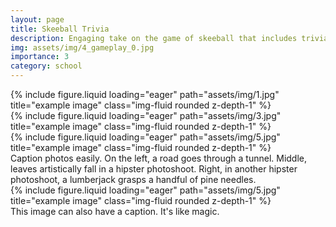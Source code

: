 ```yaml
---
layout: page
title: Skeeball Trivia
description: Engaging take on the game of skeeball that includes trivia questions.
img: assets/img/4_gameplay_0.jpg
importance: 3
category: school
---
```



<div class="row">
    <div class="col-sm mt-3 mt-md-0">
        {% include figure.liquid loading="eager" path="assets/img/1.jpg" title="example image" class="img-fluid rounded z-depth-1" %}
    </div>
    <div class="col-sm mt-3 mt-md-0">
        {% include figure.liquid loading="eager" path="assets/img/3.jpg" title="example image" class="img-fluid rounded z-depth-1" %}
    </div>
    <div class="col-sm mt-3 mt-md-0">
        {% include figure.liquid loading="eager" path="assets/img/5.jpg" title="example image" class="img-fluid rounded z-depth-1" %}
    </div>
</div>
<div class="caption">
    Caption photos easily. On the left, a road goes through a tunnel. Middle, leaves artistically fall in a hipster photoshoot. Right, in another hipster photoshoot, a lumberjack grasps a handful of pine needles.
</div>
<div class="row">
    <div class="col-sm mt-3 mt-md-0">
        {% include figure.liquid loading="eager" path="assets/img/5.jpg" title="example image" class="img-fluid rounded z-depth-1" %}
    </div>
</div>
<div class="caption">
    This image can also have a caption. It's like magic.
</div>


<!-- <div class="row justify-content-sm-center"> -->
<!--     <div class="col-sm-8 mt-3 mt-md-0"> -->
<!--         {% include figure.liquid path="assets/img/6.jpg" title="example image" class="img-fluid rounded z-depth-1" %} -->
<!--     </div> -->
<!--     <div class="col-sm-4 mt-3 mt-md-0"> -->
<!--         {% include figure.liquid path="assets/img/11.jpg" title="example image" class="img-fluid rounded z-depth-1" %} -->
<!--     </div> -->
<!-- </div> -->
<!-- <div class="caption"> -->
<!--     You can also have artistically styled 2/3 + 1/3 images, like these. -->
<!-- </div> -->
<!---->
<!-- The code is simple. -->
<!-- Just wrap your images with `<div class="col-sm">` and place them inside `<div class="row">` (read more about the <a href="https://getbootstrap.com/docs/4.4/layout/grid/">Bootstrap Grid</a> system). -->
<!-- To make images responsive, add `img-fluid` class to each; for rounded corners and shadows use `rounded` and `z-depth-1` classes. -->
<!-- Here's the code for the last row of images above: -->
<!---->
<!-- {% raw %} -->
<!---->
<!-- ```html -->
<!-- <div class="row justify-content-sm-center"> -->
<!--   <div class="col-sm-8 mt-3 mt-md-0"> -->
<!--     {% include figure.liquid path="assets/img/6.jpg" title="example image" class="img-fluid rounded z-depth-1" %} -->
<!--   </div> -->
<!--   <div class="col-sm-4 mt-3 mt-md-0"> -->
<!--     {% include figure.liquid path="assets/img/11.jpg" title="example image" class="img-fluid rounded z-depth-1" %} -->
<!--   </div> -->
<!-- </div> -->
<!-- ``` -->
<!---->
<!-- {% endraw %} -->
